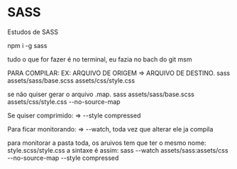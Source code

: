 # SASS
Estudos de SASS

npm i -g sass

tudo o que for fazer é no terminal, eu fazia no bach do git msm

PARA COMPILAR:
EX:
ARQUIVO DE ORIGEM => ARQUIVO DE DESTINO.
sass assets/sass/base.scss assets/css/style.css  

se não quiser gerar o arquivo .map.
sass assets/sass/base.scss assets/css/style.css --no-source-map

Se quiser comprimido: => --style compressed

Para ficar monitorando: => --watch, toda vez que alterar ele ja compila

para monitorar a pasta toda, os aruivos tem que ter o mesmo nome: style.scss/style.css
a sintaxe é assim:
sass --watch assets/sass:assets/css --no-source-map --style compressed
